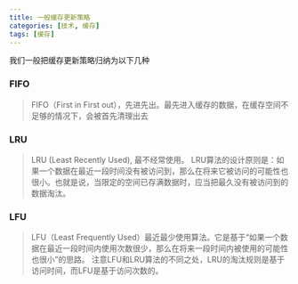 ```yaml
---
title: 一般缓存更新策略
categories: [技术, 缓存]
tags: [缓存]
---
```


我们一般把缓存更新策略归纳为以下几种

### FIFO

> FIFO（First in First out），先进先出。最先进入缓存的数据，在缓存空间不足够的情况下，会被首先清理出去

### LRU

> LRU (Least Recently Used), 最不经常使用。 LRU算法的设计原则是：如果一个数据在最近一段时间没有被访问到，那么在将来它被访问的可能性也很小。也就是说，当限定的空间已存满数据时，应当把最久没有被访问到的数据淘汰。


### LFU

> LFU（Least Frequently Used）最近最少使用算法。它是基于“如果一个数据在最近一段时间内使用次数很少，那么在将来一段时间内被使用的可能性也很小”的思路。
> 注意LFU和LRU算法的不同之处，LRU的淘汰规则是基于访问时间，而LFU是基于访问次数的。


